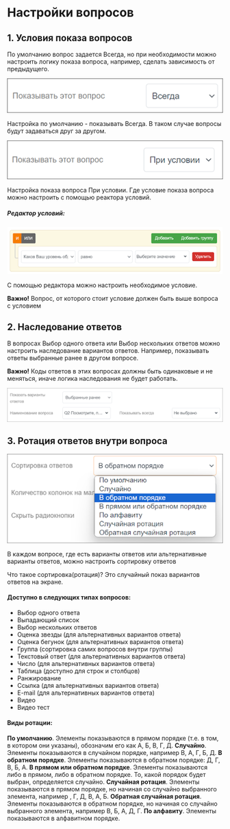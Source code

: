 # Настройки вопросов

## 1. Условия показа вопросов

По умолчанию вопрос задается Всегда, но при необходимости можно настроить логику показа вопроса, например, сделать зависимость от предыдущего.

![](../_images/711.png)

Настройка по умолчанию - показывать Всегда. В таком случае вопросы будут задаваться друг за другом.

![](../_images/712.png)

Настройка показа вопроса При условии.
Где условие показа вопроса можно настроить с помощью реактора условий.

##### Редактор условий:

![](../_images/713.png)

С помощью редактора можно настроить необходимое условие.

**Важно!** Вопрос, от которого стоит условие  должен быть выше вопроса с условием

## 2. Наследование ответов

В вопросах Выбор одного ответа или Выбор нескольких ответов можно настроить наследование вариантов ответов. Например, показывать ответы выбранные ранее в другом вопросе.

**Важно!** Коды ответов в этих вопросах должны быть одинаковые и не меняться, иначе логика наследования не будет работать. 

![](../_images/721.png)

## 3. Ротация ответов внутри вопроса

![](../_images/731.png)

В каждом вопросе, где есть варианты ответов или альтернативные варианты ответов, можно настроить сортировку ответов

Что такое сортировка(ротация)? Это случайный показ вариантов ответов на экране. 

#### Доступно в следующих типах вопросов: 
 - Выбор одного ответа
 - Выпадающий список
 - Выбор нескольких ответов
 - Оценка звезды (для альтернативных вариантов ответа)
 - Оценка бегунок (для альтернативных вариантов ответа)
 - Группа (сортировка самих вопросов внутри группы)
 - Текстовый ответ (для альтернативных вариантов ответа)
 - Число (для альтернативных вариантов ответа)
 - Таблица (доступно для строк и столбцов)
 - Ранжирование
 - Ссылка (для альтернативных вариантов ответа)
 - E-mail (для альтернативных вариантов ответа)
 - Видео
 - Видео тест

#### Виды ротации:
**По умолчанию**. Элементы показываются в прямом порядке (т.е. в том, в котором они указаны), обозначим его как А, Б, В, Г, Д.
**Случайно**. Элементы показываются в случайном порядке, например В, А, Г, Б, Д.
**В обратном порядке**. Элементы показываются в обратном порядке: Д, Г, В, Б, А.
**В прямом или обратном порядке**. Элементы показываются либо в прямом, либо в обратном порядке. То, какой порядок будет выбран, определяется случайно.
**Случайная ротация**. Элементы показываются в прямом порядке, но начиная со случайно выбранного элемента, например , Г, Д, В, А, Б.
**Обратная случайная ротация**. Элементы показываются в обратном порядке, но начиная со случайно выбранного элемента, например В, Б, А, Д, Г.
**По алфавиту**. Элементы показываются в алфавитном порядке.